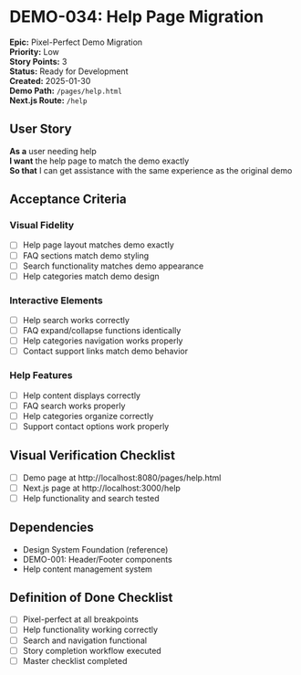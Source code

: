 # DEMO-034: Help Page Migration

**Epic:** Pixel-Perfect Demo Migration  
**Priority:** Low  
**Story Points:** 3  
**Status:** Ready for Development  
**Created:** 2025-01-30  
**Demo Path:** `/pages/help.html`  
**Next.js Route:** `/help`

## User Story

**As a** user needing help  
**I want** the help page to match the demo exactly  
**So that** I can get assistance with the same experience as the original demo

## Acceptance Criteria

### Visual Fidelity
- [ ] Help page layout matches demo exactly
- [ ] FAQ sections match demo styling
- [ ] Search functionality matches demo appearance
- [ ] Help categories match demo design

### Interactive Elements
- [ ] Help search works correctly
- [ ] FAQ expand/collapse functions identically
- [ ] Help categories navigation works properly
- [ ] Contact support links match demo behavior

### Help Features
- [ ] Help content displays correctly
- [ ] FAQ search works properly
- [ ] Help categories organize correctly
- [ ] Support contact options work properly

## Visual Verification Checklist
- [ ] Demo page at http://localhost:8080/pages/help.html
- [ ] Next.js page at http://localhost:3000/help
- [ ] Help functionality and search tested

## Dependencies
- Design System Foundation (reference)
- DEMO-001: Header/Footer components
- Help content management system

## Definition of Done Checklist
- [ ] Pixel-perfect at all breakpoints
- [ ] Help functionality working correctly
- [ ] Search and navigation functional
- [ ] Story completion workflow executed
- [ ] Master checklist completed